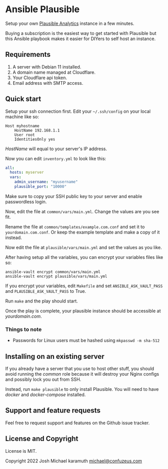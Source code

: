 # Ansible Plausible

Setup your own [Plausible Analytics](https://plausible.io) instance in a few minutes.

Buying a subscription is the easiest way to get started with Plausible but this Ansible
playbook makes it easier for DIYers to self host an instance.

## Requirements

1. A server with Debian 11 installed.
2. A domain name managed at Cloudflare.
3. Your Cloudflare api token.
4. Email address with SMTP access.

## Quick start

Setup your ssh connection first. Edit your `~/.ssh/config` on your local machine like so:


```shell
Host myhostname
    HostName 192.168.1.1
    User root
    IdentitiesOnly yes
```

*HostName* will equal to your server's IP address.

Now you can edit `inventory.yml` to look like this:

```yaml
all:
  hosts: myserver
  vars:
    admin_username: "myusername"
    plausible_port: "10000"
```

Make sure to copy your SSH public key to your server and enable passwordless login.

Now, edit the file at `common/vars/main.yml`. Change the values are you see fit.

Rename the file at `common/templates/example.com.conf` and set it to `yourdomain.com.conf`.
Or keep the example template and make a copy of it instead.

Now edit the file at `plausible/vars/main.yml` and set the values as you like.

After having setup all the variables, you can encrypt your variables files like so:

```shell
ansible-vault encrypt common/vars/main.yml
ansible-vault encrypt plausible/vars/main.yml
```

If you encrypt your variables, edit `Makefile` and set `ANSIBLE_ASK_VAULT_PASS` and
`PLAUSIBLE_ASK_VAULT_PASS` to True.

Run `make` and the play should start.

Once the play is complete, your plausible instance should be accessible at *yourdomain.com*.

### Things to note

- Passwords for Linux users must be hashed using `mkpasswd -m sha-512`

## Installing on an existing server

If you already have a server that you use to host other stuff, you should avoid running the
*common* role because it will destroy your Nginx configs and possibly lock you out from SSH.

Instead, run `make plausible` to only install Plausible. You will need to have *docker* and
*docker-compose* installed.

## Support and feature requests

Feel free to request support and features on the Github issue tracker.

## License and Copyright

License is MIT.

Copyright 2022 Josh Michael karamuth <michael@confuzeus.com>
